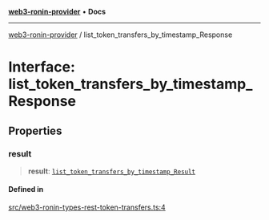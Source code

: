 [**web3-ronin-provider**](../README.md) • **Docs**

***

[web3-ronin-provider](../globals.md) / list\_token\_transfers\_by\_timestamp\_Response

# Interface: list\_token\_transfers\_by\_timestamp\_Response

## Properties

### result

> **result**: [`list_token_transfers_by_timestamp_Result`](list_token_transfers_by_timestamp_Result.md)

#### Defined in

[src/web3-ronin-types-rest-token-transfers.ts:4](https://github.com/chuacw/web3-ronin-provider/blob/dab3da736520006c9aeb4dab1fb5f7a56228c341/src/web3-ronin-types-rest-token-transfers.ts#L4)
